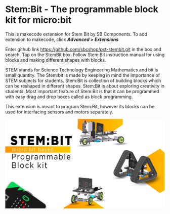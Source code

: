 # Stem:Bit - The programmable block kit for micro:bit

This is makecode extension for Stem Bit by SB Components.
To add extension to makecode, click ***Advanced > Extensions***

Enter github link https://github.com/sbcshop/pxt-stembit.git in the box and
 search. Tap on the StemBit box. Follow Stem:Bit instruction manual for
  using blocks and making different shapes with blocks.


STEM stands for Science Technology Engineering Mathematics and bit is small
 quantity. The Stem:bit is made by keeping in mind the importance of STEM
 subjects for students. Stem:Bit is collection of building blocks which can
be reshaped in different shapes. Stem:Bit is about exploring creativity in
students. Most important feature of Stem:Bit is that it can be programmed
 with easy drag and drop boxes called as block programming. 
 
 This extension is meant to program Stem:Bit, however its blocks can be used
  for interfacing sensors and motors separately.
  
  
  ![StemBit](Images/stembit_1.png)





